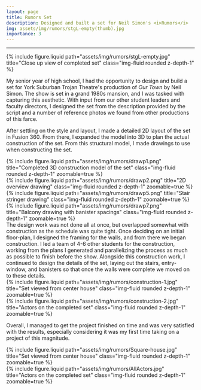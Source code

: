 ```yaml
---
layout: page
title: Rumors Set
description: Designed and built a set for Neil Simon's <i>Rumors</i>
img: assets/img/rumors/stgL-empty(thumb).jpg
importance: 3
---
```

-----
{% include figure.liquid path="assets/img/rumors/stgL-empty.jpg" title="Close up view of completed set" class="img-fluid rounded z-depth-1" %}

My senior year of high school, I had the opportunity to design and build a set for York Suburban Trojan Theatre's production of <i>Our Town</i> by Neil Simon. The show is set in a grand 1980s mansion, and I was tasked with capturing this aesthetic. With input from our other student leaders and faculty directors, I designed the set from the description provided by the script and a number of reference photos we found from other productions of this farce. 

After settling on the style and layout, I made a detailed 2D layout of the set in Fusion 360. From there, I expanded the model into 3D to plan the actual construction of the set. From this structural model, I made drawings to use when constructing the set.

<div class="row justify-content-sm-center">
    <div class="col-md-8 align-self-center">
        {% include figure.liquid path="assets/img/rumors/drawp1.png" title="Completed 3D construction model of the set" class="img-fluid rounded z-depth-1" zoomable=true %}
    </div>
</div>
<div class="row justify-content-sm-center">
    <div class="col-md mt-3 mt-md-0">
        {% include figure.liquid path="assets/img/rumors/drawp2.png" title="2D overview drawing" class="img-fluid rounded z-depth-1" zoomable=true %}
    </div>
    <div class="col-md mt-3 mt-md-0">
        {% include figure.liquid path="assets/img/rumors/drawp5.png" title="Stair stringer drawing" class="img-fluid rounded z-depth-1" zoomable=true %}
    </div>
    <div class="col-md mt-3 mt-md-0">
        {% include figure.liquid path="assets/img/rumors/drawp7.png" title="Balcony drawing with banister spacings" class="img-fluid rounded z-depth-1" zoomable=true %}
    </div>
</div>
The design work was not done all at once, but overlapped somewhat with construction as the schedule was quite tight. Once deciding on an initial floor-plan, I designed the framing for the walls, and from there we began construction. I led a team of 4-6 other students for the construction, working from the plans I generated and parallelizing the process as much as possible to finish before the show. Alongside this construction work, I continued to design the details of the set, laying out the stairs, entry-window, and banisters so that once the walls were complete we moved on to these details.
<div class="row justify-content-sm-center">
    <div class="col-sm-9 align-self-center">
        {% include figure.liquid path="assets/img/rumors/construction-1.jpg" title="Set viewed from center house" class="img-fluid rounded z-depth-1" zoomable=true %}
    </div>
    <div class="col-sm-9 align-self-center">
        {% include figure.liquid path="assets/img/rumors/construction-2.jpg" title="Actors on the completed set" class="img-fluid rounded z-depth-1" zoomable=true %}
    </div>
</div>

Overall, I managed to get the project finished on time and was very satisfied with the results, especially considering it was my first time taking on a project of this magnitude.

<div class="row justify-content-sm-center">
    <div class="col-sm-9 align-self-center">
        {% include figure.liquid path="assets/img/rumors/Square-house.jpg" title="Set viewed from center house" class="img-fluid rounded z-depth-1" zoomable=true %}
    </div>
    <div class="col-sm-9 align-self-center">
        {% include figure.liquid path="assets/img/rumors/AllActors.jpg" title="Actors on the completed set" class="img-fluid rounded z-depth-1" zoomable=true %}
    </div>
</div>